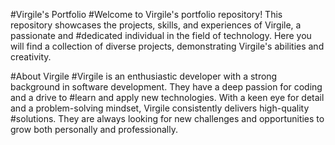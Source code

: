 #Virgile's Portfolio
#Welcome to Virgile's portfolio repository! This repository showcases the projects, skills, and experiences of Virgile, a passionate and #dedicated individual in the field of technology. Here you will find a collection of diverse projects, demonstrating Virgile's abilities and creativity.

#About Virgile
#Virgile is an enthusiastic developer with a strong background in software development. They have a deep passion for coding and a drive to #learn and apply new technologies. With a keen eye for detail and a problem-solving mindset, Virgile consistently delivers high-quality #solutions. They are always looking for new challenges and opportunities to grow both personally and professionally.

